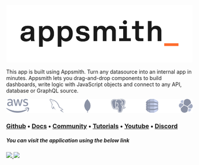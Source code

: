 ![](https://raw.githubusercontent.com/appsmithorg/appsmith/release/static/appsmith_logo_primary.png)

This app is built using Appsmith. Turn any datasource into an internal app in minutes. Appsmith lets you drag-and-drop components to build dashboards, write logic with JavaScript objects and connect to any API, database or GraphQL source.

![](https://raw.githubusercontent.com/appsmithorg/appsmith/release/static/images/integrations.png)

### [Github](https://github.com/appsmithorg/appsmith) • [Docs](https://docs.appsmith.com/?utm_source=github&utm_medium=social&utm_content=appsmith_docs&utm_campaign=null&utm_term=appsmith_docs) • [Community](https://community.appsmith.com/) • [Tutorials](https://github.com/appsmithorg/appsmith/tree/update/readme#tutorials) • [Youtube](https://www.youtube.com/appsmith) • [Discord](https://discord.gg/rBTTVJp)

##### You can visit the application using the below link

###### [![](https://assets.appsmith.com/git-sync/Buttons.svg) ](https://appsmith-lrxliohc0-get-appsmith.vercel.app/applications/63359015bcfad82b887c3c8d/pages/63359015bcfad82b887c3c90) [![](https://assets.appsmith.com/git-sync/Buttons2.svg)](https://appsmith-lrxliohc0-get-appsmith.vercel.app/applications/63359015bcfad82b887c3c8d/pages/63359015bcfad82b887c3c90/edit)
